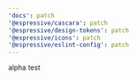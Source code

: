 ```yaml
---
'docs': patch
'@espressive/cascara': patch
'@espressive/design-tokens': patch
'@espressive/icons': patch
'@espressive/eslint-config': patch
---
```


alpha test
